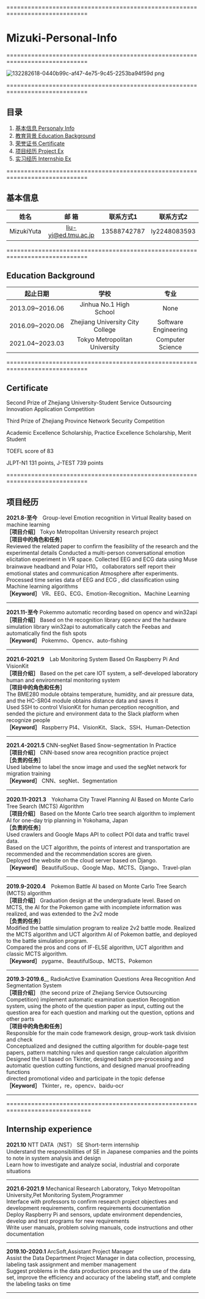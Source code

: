 =============================================================================

# Mizuki-Personal-Info

=============================================================================  

![132282618-0440b99c-af47-4e75-9c45-2253ba94f59d png](https://user-images.githubusercontent.com/26008298/137834048-a0fed0a0-40a0-44bc-9c72-7a9b8505be48.jpeg)

=============================================================================  

## 目录
1. [基本信息 Personaly Info](#基本信息)
2. [教育背景 Education Background](#教育背景)
3. [荣誉证书 Certificate](#荣誉证书)
4. [项目经历 Project Ex](#项目经历)
5. [实习经历 Internship Ex](#实习经历)

=============================================================================  

## 基本信息  
| 姓名  | 邮    箱 | 联系方式1 | 联系方式2 |
|  :----:   | :----: | :----: | :----: |
| MizukiYuta	 | liu-yi@ed.tmu.ac.jp | 13588742787 | ly2248083593 |

=============================================================================

## Education Background  
| 起止日期  | 学校 | 专业 | 
|  :----:   | :----: | :----: |
|2013.09~2016.06|	Jinhua No.1 High School| None |
|2016.09~2020.06|	Zhejiang University City College|	Software Engineering| 
|2021.04~2023.03|	Tokyo Metropolitan University |	Computer Science| 

=============================================================================

## Certificate
Second Prize of Zhejiang University-Student Service Outsourcing Innovation Application Competition  

Third Prize of Zhejiang Province Network Security Competition  

Academic Excellence Scholarship, Practice Excellence Scholarship, Merit Student

TOEFL score of 83

JLPT-N1 131 points, J-TEST 739 points 

=============================================================================

## 项目经历
__2021.8-至今__　Group-level Emotion recognition in Virtual Reality based on machine learning  
**［项目介绍］** Tokyo Metropolitan University research project  
**［项目中的角色和任务］**  
Reviewed the related paper to confirm the feasibility of the research and the experimental details
Conducted a multi-person conversational emotion elicitation experiment in VR space.
Collected EEG and ECG data using Muse brainwave headband and Polar H10。
collaborators self report their emotional states and communication Atmosphere after experiments.
Processed time series data of EEG and ECG , did classification using Machine learning algorithms  
**［Keyword］** VR、EEG、ECG、Emotion-Recognition、Machine Learning  

------------------------------------------------------------------------------  

__2021.11-至今__ Pokemmo automatic recording based on opencv and win32api   
**［项目介绍］** Based on the recognition library opencv and the hardware simulation library win32api to automatically catch the Feebas and automatically find the fish spots      
**［Keyword］** Pokemmo、Opencv、auto-fishing  

------------------------------------------------------------------------------  

__2021.6-2021.9__　Lab Monitoring System Based On Raspberry Pi And VisionKit  
**［项目介绍］** Based on the pet care IOT system, a self-developed laboratory human and environmental monitoring system   
**［项目中的角色和任务］**   
The BME280 module obtains temperature, humidity, and air pressure data, and the HC-SR04 module obtains distance data and saves it    
Used SSH to control VisionKit for human perception recognition, and sended the picture and environment data to the Slack platform when recognize people  
**［Keyword］** Raspberry PI4、VisionKit、Slack、SSH、Human-Detection   

------------------------------------------------------------------------------

__2021.4-2021.5__  CNN-segNet Based Snow-segmentation In Practice  
**［项目介绍］**   CNN-based snow area recognition practice project      
**［负责的任务］**       
Used labelme to label the snow image and used the segNet network for migration training      
**［Keyword］** CNN、segNet、Segmentation    

------------------------------------------------------------------------------

__2020.11-2021.3__　Yokohama City Travel Planning AI Based on Monte Carlo Tree Search (MCTS) Algorithm    
**［项目介绍］** Based on the Monte Carlo tree search algorithm to implement AI for one-day trip planning in Yokohama, Japan     
**［负责的任务］**     
Used crawlers and Google Maps API to collect POI data and traffic travel data.     
Based on the UCT algorithm, the points of interest and transportation are recommended and the recommendation scores are given.   
Deployed the website on the cloud server based on Django.     
**［Keyword］** BeautifulSoup、Google Map、MCTS、Django、Travel-plan    

------------------------------------------------------------------------------

__2019.9-2020.4__　Pokemon Battle AI based on Monte Carlo Tree Search (MCTS) algorithm     
**［项目介绍］** Graduation design at the undergraduate level. Based on MCTS, the AI for the Pokemon game with incomplete information was realized, and was
extended to the 2v2 mode       
**［负责的任务］**      
Modified the battle simulation program to realize 2v2 battle mode.
Realized the MCTS algorithm and UCT algorithm AI of Pokemon battle, and deployed to the battle simulation program.     
Compared the pros and cons of IF-ELSE algorithm, UCT algorithm and classic MCTS algorithm.  
**［Keyword］** pygame、BeautifulSoup、MCTS、Pokemon    

------------------------------------------------------------------------------

__2019.3-2019.6____ RadioActive Examination Questions Area Recognition And Segmentation System  
**［项目介绍］**  (the second prize of Zhejiang Service Outsourcing Competition) implement automatic examination question Recognition system, using the photo of the question paper as input, cutting out the question area for each question and marking out the question, options and other parts  
**［项目中的角色和任务］**     
Responsible for the main code framework design, group-work task division and check    
Conceptualized and designed the cutting algorithm for double-page test papers, pattern matching rules and question range calculation algorithm  
Designed the UI based on Tkinter, designed batch pre-processing and automatic question cutting functions, and designed manual proofreading functions  
directed promotional video and participate in the topic defense  
**［Keyword］** Tkinter，re，opencv、baidu-ocr  

------------------------------------------------------------------------------

==============================================================================

## Internship experience
__2021.10__ NTT DATA（NST） SE Short-term internship   
Understand the responsibilities of SE in Japanese companies and the points to note in system analysis and design    
Learn how to investigate and analyze social, industrial and corporate situations  

------------------------------------------------------------------------------

__2021.6-2021.9__  Mechanical Research Laboratory, Tokyo Metropolitan University,Pet Monitoring System,Programmer  
Interface with professors to confirm research project objectives and development requirements, confirm requirements documentation    
Deploy Raspberry Pi and sensors, update environment dependencies, develop and test programs for new requirements    
Write user manuals, problem solving manuals, code instructions and other documentation 

------------------------------------------------------------------------------

__2019.10-2020.1__  ArcSoft,Assistant Project Manager   
Assist the Data Department Project Manager in data collection, processing, labeling task assignment and member management  
Suggest problems in the data production process and the use of the data set, improve the efficiency and accuracy of the labeling staff, and complete the labeling tasks on time 

------------------------------------------------------------------------------
